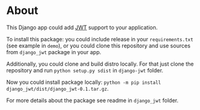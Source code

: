 # About 

This Django app could add [JWT](https://jwt.io) support to your application.

To install this package: you could include release in your `requirements.txt` (see example in `demo`), or you could clone this repository and use sources from `django_jwt` package in your app.

Additionally, you could clone and build distro locally. For that just clone the repository and run `python setup.py sdist` in `django-jwt` folder. 

Now you could install package locally: `python -m pip install django_jwt/dist/django_jwt-0.1.tar.gz`. 

For more details about the package see readme in `django_jwt` folder.
